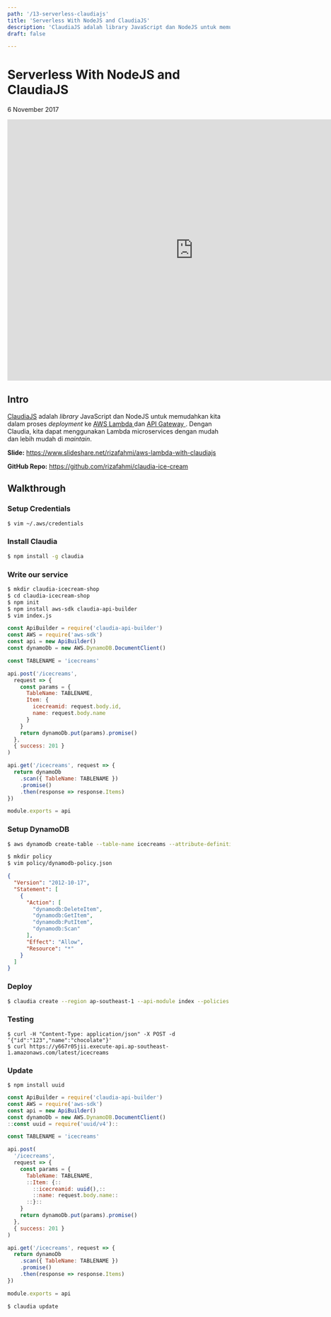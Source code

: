 ```yaml
---
path: '/13-serverless-claudiajs'
title: 'Serverless With NodeJS and ClaudiaJS'
description: 'ClaudiaJS adalah library JavaScript dan NodeJS untuk memudahkan kita dalam proses deployment ke AWS Lambda dan API Gateway. Dengan Claudia, kita dapat menggunakan Lambda microservices dengan mudah dan lebih mudah di maintain.'
draft: false

---
```


# Serverless With NodeJS and ClaudiaJS


6 November 2017

<iframe width="840" height="590" src="https://www.youtube.com/embed/videoseries?list=PLTY2nW4jwtG-qEA3FPXdvD3Kq5C3phqmc" frameborder="0" allowfullscreen></iframe>

## Intro

[ClaudiaJS](https://claudiajs.com/) adalah _library_ JavaScript dan NodeJS untuk memudahkan kita dalam proses _deployment_ ke [ AWS Lambda ](https://aws.amazon.com/lambda/details/) dan [ API Gateway ](https://aws.amazon.com/api-gateway/). Dengan Claudia, kita dapat menggunakan Lambda microservices dengan mudah dan lebih mudah di _maintain_.

**Slide:**  [ https://www.slideshare.net/rizafahmi/aws-lambda-with-claudiajs ](https://www.slideshare.net/rizafahmi/aws-lambda-with-claudiajs)

**GitHub Repo:** [ https://github.com/rizafahmi/claudia-ice-cream ](https://github.com/rizafahmi/claudia-ice-cream)

## Walkthrough

### Setup Credentials

```sh
$ vim ~/.aws/credentials
```

### Install Claudia

```sh
$ npm install -g claudia
```

### Write our service

```sh
$ mkdir claudia-icecream-shop
$ cd claudia-icecream-shop
$ npm init
$ npm install aws-sdk claudia-api-builder
$ vim index.js
```

```javascript
const ApiBuilder = require('claudia-api-builder')
const AWS = require('aws-sdk')
const api = new ApiBuilder()
const dynamoDb = new AWS.DynamoDB.DocumentClient()

const TABLENAME = 'icecreams'

api.post('/icecreams',
  request => {
    const params = {
      TableName: TABLENAME,
      Item: {
        icecreamid: request.body.id,
        name: request.body.name
      }
    }
    return dynamoDb.put(params).promise()
  },
  { success: 201 }
)

api.get('/icecreams', request => {
  return dynamoDb
    .scan({ TableName: TABLENAME })
    .promise()
    .then(response => response.Items)
})

module.exports = api
```

### Setup DynamoDB

```sh
$ aws dynamodb create-table --table-name icecreams --attribute-definition AttributeName=id,AttributeType=S --key-schema AttributeName=id,KeyType=HASH --provisioned-throughput ReadCapacityUnits=1,WriteCapacityUnits=1 --region ap-southeast-1 --query TableDescription.TableArn --output text
```

```sh
$ mkdir policy
$ vim policy/dynamodb-policy.json
```

```json
{
  "Version": "2012-10-17",
  "Statement": [
    {
      "Action": [
        "dynamodb:DeleteItem",
        "dynamodb:GetItem",
        "dynamodb:PutItem",
        "dynamodb:Scan"
      ],
      "Effect": "Allow",
      "Resource": "*"
    }
  ]
}
```

### Deploy

```sh
$ claudia create --region ap-southeast-1 --api-module index --policies policy
```

### Testing

```text
$ curl -H "Content-Type: application/json" -X POST -d ‘{"id":"123","name":"chocolate"}' 
$ curl https://y667r05jii.execute-api.ap-southeast-1.amazonaws.com/latest/icecreams
```

### Update

```text
$ npm install uuid
```


```javascript
const ApiBuilder = require('claudia-api-builder')
const AWS = require('aws-sdk')
const api = new ApiBuilder()
const dynamoDb = new AWS.DynamoDB.DocumentClient()
::const uuid = require('uuid/v4')::

const TABLENAME = 'icecreams'

api.post(
  '/icecreams',
  request => {
    const params = {
      TableName: TABLENAME,
      ::Item: {::
        ::icecreamid: uuid(),::
        ::name: request.body.name::
      ::}::
    }
    return dynamoDb.put(params).promise()
  },
  { success: 201 }
)

api.get('/icecreams', request => {
  return dynamoDb
    .scan({ TableName: TABLENAME })
    .promise()
    .then(response => response.Items)
})

module.exports = api
```

```text
$ claudia update
```


